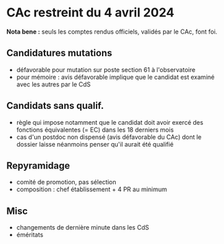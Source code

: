 # CAc restreint du 4 avril 2024

**Nota bene :** seuls les comptes rendus officiels, validés par le CAc, font foi.

## Candidatures mutations
- défavorable pour mutation sur poste section 61 à l'observatoire
- pour mémoire : avis défavorable implique que le candidat est examiné avec les autres par le CdS

## Candidats sans qualif.
- règle qui impose notamment que le candidat doit avoir exercé des fonctions équivalentes (= EC) dans les 18 derniers mois
- cas d'un postdoc non dispensé (avis défavorable du CAc) dont le dossier laisse néanmoins penser qu'il aurait été qualifié

## Repyramidage
- comité de promotion, pas sélection
- composition : chef établissement + 4 PR au minimum

## Misc
- changements de dernière minute dans les CdS
- éméritats
